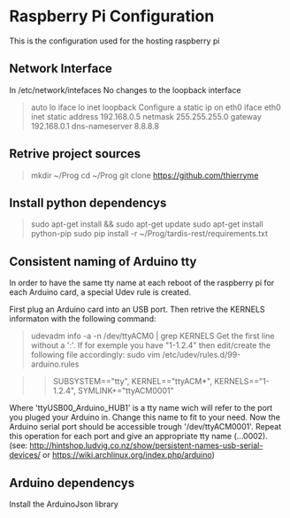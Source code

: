 # Raspberry Pi Configuration
This is the configuration used for the hosting raspberry pi

## Network Interface
In /etc/network/intefaces
No changes to the loopback interface
> auto lo
> iface lo inet loopback
Configure a static ip on eth0
> iface eth0 inet static
> address 192.168.0.5
> netmask 255.255.255.0
> gateway 192.168.0.1
> dns-nameserver 8.8.8.8

## Retrive project sources
> mkdir ~/Prog
> cd ~/Prog
> git clone https://github.com/thierryme

## Install python dependencys
> sudo apt-get install && sudo apt-get update
> sudo apt-get install python-pip
> sudo pip install -r ~/Prog/tardis-rest/requirements.txt

## Consistent naming of Arduino tty
In order to have the same tty name at each reboot of the raspberry pi for each Arduino card, a special Udev rule is created.

First plug an Arduino card into an USB port.
Then retrive the KERNELS informaton with the following command:
> udevadm info -a -n /dev/ttyACM0 | grep KERNELS
Get the first line without a ':'. If for exemple you have "1-1.2.4"  then edit/create the following file accordingly:
> sudo vim /etc/udev/rules.d/99-arduino.rules

>> SUBSYSTEM=="tty", KERNEL=="ttyACM*", KERNELS=="1-1.2.4", SYMLINK+="ttyACM0001"

Where 'ttyUSB00_Arduino_HUB1' is a tty name wich will refer to the port you pluged your Arduino in. Change this name to fit to your need.
Now the Arduino serial port should be accessible trough '/dev/ttyACM0001'.
Repeat this operation for each port and give an appropriate tty name (...0002).
(see: http://hintshop.ludvig.co.nz/show/persistent-names-usb-serial-devices/ or https://wiki.archlinux.org/index.php/arduino)

## Arduino dependencys
Install the ArduinoJson library
